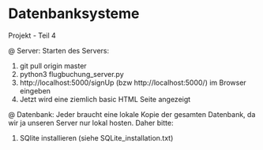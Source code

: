 # Datenbanksysteme
Projekt - Teil 4

@ Server: 
Starten des Servers: 
1. git pull origin master
2. python3 flugbuchung_server.py
3. http://localhost:5000/signUp (bzw http://localhost:5000/<Name des HTML in camelCase>) im Browser eingeben
4. Jetzt wird eine ziemlich basic HTML Seite angezeigt

@ Datenbank: 
Jeder braucht eine lokale Kopie der gesamten Datenbank, da wir ja unseren Server nur lokal hosten. Daher bitte: 
1. SQlite installieren (siehe SQLite_installation.txt)

